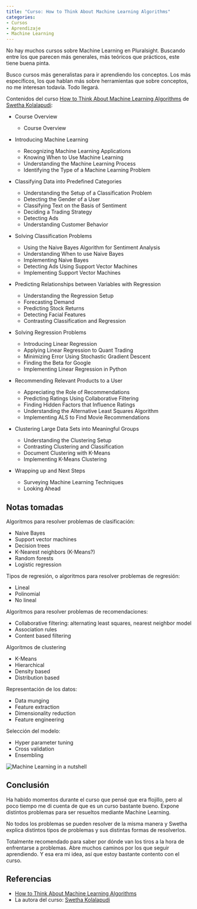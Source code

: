 ```yaml
---
title: "Curso: How to Think About Machine Learning Algorithms"
categories:
- Cursos
- Aprendizaje
- Machine Learning
---
```


No hay muchos cursos sobre Machine Learning en Pluralsight. Buscando entre los
que parecen más generales, más teóricos que prácticos, este tiene buena pinta.

Busco cursos más generalistas para ir aprendiendo los conceptos. Los más
específicos, los que hablan más sobre herramientas que sobre conceptos, no me
interesan todavía. Todo llegará.

<!-- more -->

Contenidos del curso [How to Think About Machine Learning Algorithms]
de [Swetha Kolalapudi]:

- Course Overview
    - Course Overview

- Introducing Machine Learning
    - Recognizing Machine Learning Applications
    - Knowing When to Use Machine Learning
    - Understanding the Machine Learning Process
    - Identifying the Type of a Machine Learning Problem

- Classifying Data into Predefined Categories
    - Understanding the Setup of a Classification Problem
    - Detecting the Gender of a User
    - Classifying Text on the Basis of Sentiment
    - Deciding a Trading Strategy
    - Detecting Ads
    - Understanding Customer Behavior

- Solving Classification Problems
    - Using the Naive Bayes Algorithm for Sentiment Analysis
    - Understanding When to use Naive Bayes
    - Implementing Naive Bayes
    - Detecting Ads Using Support Vector Machines
    - Implementing Support Vector Machines

- Predicting Relationships between Variables with Regression
    - Understanding the Regression Setup
    - Forecasting Demand
    - Predicting Stock Returns
    - Detecting Facial Features
    - Contrasting Classification and Regression

- Solving Regression Problems
    - Introducing Linear Regression
    - Applying Linear Regression to Quant Trading
    - Minimizing Error Using Stochastic Gradient Descent
    - Finding the Beta for Google
    - Implementing Linear Regression in Python

- Recommending Relevant Products to a User
    - Appreciating the Role of Recommendations
    - Predicting Ratings Using Collaborative Filtering
    - Finding Hidden Factors that Influence Ratings
    - Understanding the Alternative Least Squares Algorithm
    - Implementing ALS to Find Movie Recommendations

- Clustering Large Data Sets into Meaningful Groups
    - Understanding the Clustering Setup
    - Contrasting Clustering and Classification
    - Document Clustering with K-Means
    - Implementing K-Means Clustering

- Wrapping up and Next Steps
    - Surveying Machine Learning Techniques
    - Looking Ahead
    
## Notas tomadas

Algoritmos para resolver problemas de clasificación:

- Naive Bayes
- Support vector machines
- Decision trees
- K-Nearest neighbors (K-Means?)
- Random forests
- Logistic regression

Tipos de regresión, o algoritmos para resolver problemas de regresión:

- Lineal
- Polinomial
- No lineal

Algoritmos para resolver problemas de recomendaciones:

- Collaborative filtering: alternating least squares, nearest neighbor model
- Association rules
- Content based filtering

Algoritmos de clustering

- K-Means
- Hierarchical
- Density based
- Distribution based

Representación de los datos:

- Data munging
- Feature extraction
- Dimensionality reduction
- Feature engineering

Selección del modelo:

- Hyper parameter tuning
- Cross validation
- Ensembling

![Machine Learning in a nutshell](/notes/assets/images/2018/machine-learning-in-a-nutshell.png)

## Conclusión

Ha habido momentos durante el curso que pensé que era flojillo, pero
al poco tiempo me di cuenta de que es un curso bastante bueno. Expone
distintos problemas para ser resueltos mediante Machine Learning.

No todos los problemas se pueden resolver de la misma manera y Swetha
explica distintos tipos de problemas y sus distintas formas de resolverlos.

Totalmente recomendado para saber por dónde van los tiros a la hora
de enfrentarse a problemas. Abre muchos caminos por los que seguir
aprendiendo. Y esa era mi idea, así que estoy bastante contento
con el curso.

## Referencias

- [How to Think About Machine Learning Algorithms]
- La autora del curso: [Swetha Kolalapudi]

[How to Think About Machine Learning Algorithms]: https://app.pluralsight.com/library/courses/machine-learning-algorithms
[Swetha Kolalapudi]: https://app.pluralsight.com/profile/author/swetha-kolalapudi
